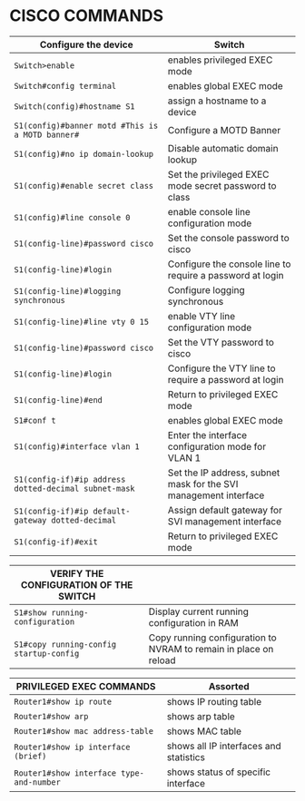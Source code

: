 # CISCO COMMANDS

Configure the device | Switch
------------------ | --------------
`Switch>enable` | enables privileged EXEC mode
`Switch#config terminal` | enables global EXEC mode
`Switch(config)#hostname S1` | assign a hostname to a device
`S1(config)#banner motd #This is a MOTD banner#` | Configure a MOTD Banner
`S1(config)#no ip domain-lookup` | Disable automatic domain lookup
`S1(config)#enable secret class` | Set the privileged EXEC mode secret password to class
`S1(config)#line console 0` | enable console line configuration mode
`S1(config-line)#password cisco` | Set the console password to cisco
`S1(config-line)#login` | Configure the console line to require a password at login
`S1(config-line)#logging synchronous` | Configure logging synchronous
`S1(config-line)#line vty 0 15` | enable VTY line configuration mode
`S1(config-line)#password cisco` | Set the VTY password to cisco
`S1(config-line)#login` | Configure the VTY line to require a password at login
`S1(config-line)#end` | Return to privileged EXEC mode
`S1#conf t` | enables global EXEC mode
`S1(config)#interface vlan 1` | Enter the interface configuration mode for VLAN 1
`S1(config-if)#ip address dotted-decimal subnet-mask` | Set the IP address, subnet mask for the SVI management interface
`S1(config-if)#ip default-gateway dotted-decimal` | Assign default gateway for SVI management interface
`S1(config-if)#exit` | Return to privileged EXEC mode

VERIFY THE CONFIGURATION OF THE SWITCH | |
-------------------------------------- | ------ |
`S1#show running-configuration` | Display current running configuration in RAM
`S1#copy running-config startup-config` | Copy running configuration to NVRAM to remain in place on reload


PRIVILEGED EXEC COMMANDS |  Assorted
------------------------ | ---------- 
`Router1#show ip route` | shows IP routing table
`Router1#show arp` | shows arp table
`Router1#show mac address-table` | shows MAC table
`Router1#show ip interface (brief)` | shows all IP interfaces and statistics
`Router1#show interface type-and-number` | shows status of specific interface

